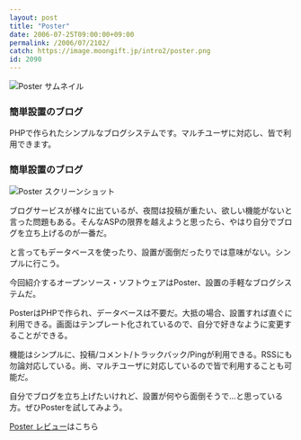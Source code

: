 ```yaml
---
layout: post
title: "Poster"
date: 2006-07-25T09:00:00+09:00
permalink: /2006/07/2102/
catch: https://image.moongift.jp/intro2/poster.png
id: 2090
---
```

 ![Poster サムネイル](https://image.moongift.jp/intro2/poster.t.png "Poster サムネイル")
  

### 簡単設置のブログ
  
PHPで作られたシンプルなブログシステムです。マルチユーザに対応し、皆で利用できます。  
<!--more-->  

### 簡単設置のブログ
  

![Poster スクリーンショット](https://image.moongift.jp/intro2/poster.png "Poster スクリーンショット")

  

ブログサービスが様々に出ているが、夜間は投稿が重たい、欲しい機能がないと言った問題もある。そんなASPの限界を越えようと思ったら、やはり自分でブログを立ち上げるのが一番だ。

  

と言ってもデータベースを使ったり、設置が面倒だったりでは意味がない。シンプルに行こう。

  

今回紹介するオープンソース・ソフトウェアはPoster、設置の手軽なブログシステムだ。

  

PosterはPHPで作られ、データベースは不要だ。大抵の場合、設置すれば直ぐに利用できる。画面はテンプレート化されているので、自分で好きなように変更することができる。

  

機能はシンプルに、投稿/コメント/トラックバック/Pingが利用できる。RSSにも勿論対応している。尚、マルチユーザに対応しているので皆で利用することも可能だ。

  

自分でブログを立ち上げたいけれど、設置が何やら面倒そうで…と思っている方。ぜひPosterを試してみよう。

  

[Poster レビュー](http://oss.moongift.jp/review/i-2111.html)はこちら

